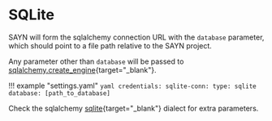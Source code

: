 # SQLite

SAYN will form the sqlalchemy connection URL with the `database` parameter,
which should point to a file path relative to the SAYN project.

Any parameter other than `database` will be passed to
[sqlalchemy.create_engine](https://docs.sqlalchemy.org/en/13/core/engines.html#sqlalchemy.create_engine){target="\_blank"}.

!!! example "settings.yaml"
    ```yaml
    credentials:
      sqlite-conn:
        type: sqlite
        database: [path_to_database]
    ```


Check the sqlalchemy [sqlite](https://docs.sqlalchemy.org/en/13/dialects/sqlite.html){target="\_blank"}
dialect for extra parameters.
